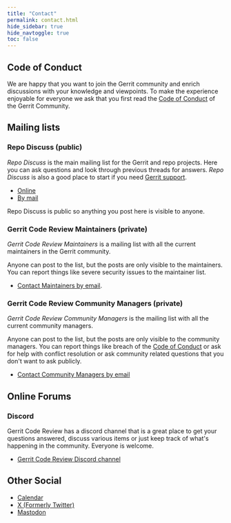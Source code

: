 ```yaml
---
title: "Contact"
permalink: contact.html
hide_sidebar: true
hide_navtoggle: true
toc: false
---
```


## Code of Conduct

We are happy that you want to join the Gerrit community and enrich discussions
with your knowledge and viewpoints. To make the experience enjoyable for
everyone we ask that you first read the [Code of Conduct](codeofconduct.html)
of the Gerrit Community.

## Mailing lists

### Repo Discuss (public)

*Repo Discuss* is the main mailing list for the Gerrit and repo projects. Here
you can ask questions and look through previous threads for answers.
*Repo Discuss* is also a good place to start if you need
[Gerrit support](support.html#general-support).

* [Online](https://groups.google.com/g/repo-discuss)
* [By mail](mailto:repo-discuss@googlegroups.com)

Repo Discuss is public so anything you post here is visible to anyone.

### Gerrit Code Review Maintainers (private)

*Gerrit Code Review Maintainers* is a mailing list with all the current
maintainers in the Gerrit community.

Anyone can post to the list, but the posts are only visible to the maintainers.
You can report things like severe security issues to the maintainer list.

* [Contact Maintainers by email](mailto:gerritcodereview-maintainers@googlegroups.com).

### Gerrit Code Review Community Managers (private)

*Gerrit Code Review Community Managers* is the mailing list with all the current
community managers.

Anyone can post to the list, but the posts are only visible to the community
managers.
You can report things like breach of the [Code of Conduct](codeofconduct.html)
or ask for help with conflict resolution or ask community related questions that
you don't want to ask publicly.

* [Contact Community Managers by email](mailto:gerritcodereview-community-managers@googlegroups.com)

## Online Forums

### Discord

Gerrit Code Review has a discord channel that is a great place to get your questions
answered, discuss various items or just keep track of what's happening in the
community. Everyone is welcome.

* [Gerrit Code Review Discord channel](https://discord.com/channels/775374026587373568/775374026587373571)

## Other Social

* [Calendar](https://calendar.google.com/calendar?cid=Z29vZ2xlLmNvbV91YmIxcGxhNmlqNzg1b3FianI2MWg0dmRpc0Bncm91cC5jYWxlbmRhci5nb29nbGUuY29t)
* [X (Formerly Twitter)](https://twitter.com/gerritreview)
* [Mastodon](https://mastodon.social/@gerritreview)
